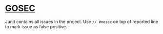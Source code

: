 # [GOSEC](https://github.com/securego/gosec)

Junit contains all issues in the project.
Use `// #nosec` on top of reported line to mark issue as false positive. 


